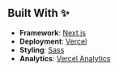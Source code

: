 ## Built With ✨

- **Framework**: [Next.js](https://nextjs.org/)
- **Deployment**: [Vercel](https://vercel.com)
- **Styling**: [Sass](https://sass-lang.com/)
- **Analytics**: [Vercel Analytics](https://vercel.com/analytics)
